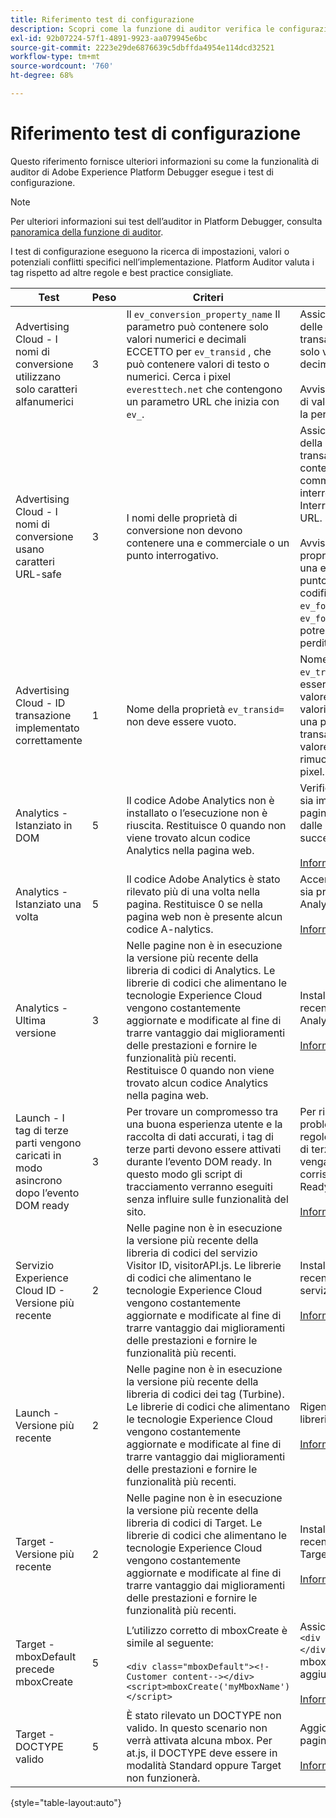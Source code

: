 ```yaml
---
title: Riferimento test di configurazione
description: Scopri come la funzione di auditor verifica le configurazioni in Adobe Experience Platform Debugger.
exl-id: 92b07224-57f1-4891-9923-aa079945e6bc
source-git-commit: 2223e29de6876639c5dbffda4954e114dcd32521
workflow-type: tm+mt
source-wordcount: '760'
ht-degree: 68%

---
```


# Riferimento test di configurazione

Questo riferimento fornisce ulteriori informazioni su come la funzionalità di auditor di Adobe Experience Platform Debugger esegue i test di configurazione.

>[!NOTE]
>
>Per ulteriori informazioni sui test dell’auditor in Platform Debugger, consulta [panoramica della funzione di auditor](./overview.md).

I test di configurazione eseguono la ricerca di impostazioni, valori o potenziali conflitti specifici nell’implementazione. Platform Auditor valuta i tag rispetto ad altre regole e best practice consigliate.

| Test | Peso | Criteri | Consiglio |
| --- | --- | --- | --- |
| Advertising Cloud - I nomi di conversione utilizzano solo caratteri alfanumerici | 3 | Il `ev_conversion_property_name` Il parametro può contenere solo valori numerici e decimali ECCETTO per `ev_transid` , che può contenere valori di testo o numerici. Cerca i pixel `everesttech.net`   che contengono un parametro URL che inizia con  `ev_`. | Assicurati che i parametri delle proprietà della transazione contengano solo valori numerici e decimali.<br><br>Avviso: qualsiasi altro tipo di valore potrebbe causare la perdita di dati. |
| Advertising Cloud - I nomi di conversione usano caratteri URL-safe | 3 | I nomi delle proprietà di conversione non devono contenere una e commerciale o un punto interrogativo. | Assicurati che i parametri della proprietà della transazione non contengano una e commerciale o un punto interrogativo non codificati. Interrompono il formato URL.<br><br>Avviso: parametri di proprietà che contengono una e commerciale o un punto interrogativo non codificati (ad esempio:  `ev_formComplete?=1` o  `ev_formComplete&Submit=1`), potrebbe causare la perdita di dati. |
| Advertising Cloud - ID transazione implementato correttamente | 1 | Nome della proprietà  `ev_transid=` non deve essere vuoto. | Nome della proprietà  `ev_transid=` non deve essere lasciato senza un valore. Se lasciato senza valori, potrebbe verificarsi una perdita di dati della transazione. Assegna un valore a `ev_transid=` o rimuovete il parametro dal pixel. |
| Analytics - Istanziato in DOM | 5 | Il codice Adobe Analytics non è installato o l’esecuzione non è riuscita. Restituisce 0 quando non viene trovato alcun codice Analytics nella pagina web. | Verifica che il tag Analytics sia implementato nella pagina e non sia bloccato dalle attività di script successive.<br><br>[Informazioni aggiuntive](https://experienceleague.adobe.com/docs/analytics/implementation/home.html?lang=it) |
| Analytics - Istanziato una volta | 5 | Il codice Adobe Analytics è stato rilevato più di una volta nella pagina. Restituisce 0 se nella pagina web non è presente alcun codice A-nalytics. | Accertati che nella pagina sia presente un solo tag Analytics.<br><br>[Informazioni aggiuntive](https://experienceleague.adobe.com/docs/analytics/implementation/home.html?lang=it) |
| Analytics - Ultima versione | 3 | Nelle pagine non è in esecuzione la versione più recente della libreria di codici di Analytics. Le librerie di codici che alimentano le tecnologie Experience Cloud vengono costantemente aggiornate e modificate al fine di trarre vantaggio dai miglioramenti delle prestazioni e fornire le funzionalità più recenti. Restituisce 0 quando non viene trovato alcun codice Analytics nella pagina web. | Installa la versione più recente della libreria Analytics.<br><br>[Informazioni aggiuntive](https://experienceleague.adobe.com/docs/analytics/implementation/appmeasurement-updates.html?lang=it) |
| Launch - I tag di terze parti vengono caricati in modo asincrono dopo l’evento DOM ready | 3 | Per trovare un compromesso tra una buona esperienza utente e la raccolta di dati accurati, i tag di terze parti devono essere attivati durante l’evento DOM ready. In questo modo gli script di tracciamento verranno eseguiti senza influire sulle funzionalità del sito. | Per risolvere questo problema, regola tutte le regole che eseguono pixel di terze parti in modo che vengano attivate in corrispondenza di DOM Ready.<br><br>[Informazioni aggiuntive](https://experienceleague.adobe.com/docs/experience-platform/tags/ui/rules.html?lang=it) |
| Servizio Experience Cloud ID - Versione più recente | 2 | Nelle pagine non è in esecuzione la versione più recente della libreria di codici del servizio Visitor ID,  visitorAPI.js. Le librerie di codici che alimentano le tecnologie Experience Cloud vengono costantemente aggiornate e modificate al fine di trarre vantaggio dai miglioramenti delle prestazioni e fornire le funzionalità più recenti. | Installa la versione più recente della libreria del servizio Visitor ID.<br><br>[Informazioni aggiuntive](https://experienceleague.adobe.com/docs/id-service/using/id-service-api/library.html) |
| Launch - Versione più recente | 2 | Nelle pagine non è in esecuzione la versione più recente della libreria di codici dei tag (Turbine). Le librerie di codici che alimentano le tecnologie Experience Cloud vengono costantemente aggiornate e modificate al fine di trarre vantaggio dai miglioramenti delle prestazioni e fornire le funzionalità più recenti. | Rigenera e pubblica la libreria di tag.<br><br>[Informazioni aggiuntive](https://experienceleague.adobe.com/docs/experience-platform/tags/get-started/quick-start.html?lang=it) |
| Target - Versione più recente | 2 | Nelle pagine non è in esecuzione la versione più recente della libreria di codici di Target. Le librerie di codici che alimentano le tecnologie Experience Cloud vengono costantemente aggiornate e modificate al fine di trarre vantaggio dai miglioramenti delle prestazioni e fornire le funzionalità più recenti. | Installa la versione più recente della libreria Target.<br><br>[Informazioni aggiuntive](https://experienceleague.adobe.com/docs/target/using/implement-target/client-side/implement-target-for-client-side-web.html?lang=it) |
| Target - mboxDefault precede mboxCreate | 5 | L’utilizzo corretto di  mboxCreate è simile al seguente:<br><br> `<div class="mboxDefault"><!-Customer content--></div><script>mboxCreate('myMboxName')</script>` | Assicurati di includere una  `<div class="mboxDefault"></div>` prima di richiamare mboxCreate(). at.js non ne aggiungerà uno.<br><br>[Informazioni aggiuntive](https://experienceleague.adobe.com/docs/target/using/implement-target/client-side/implement-target-for-client-side-web.html?lang=it) |
| Target - DOCTYPE valido | 5 | È stato rilevato un DOCTYPE non valido. In questo scenario non verrà attivata alcuna mbox.  Per at.js, il DOCTYPE deve essere in modalità Standard oppure Target non funzionerà. | Aggiorna il DOCTYPE nella pagina.<br><br>[Informazioni aggiuntive](https://experienceleague.adobe.com/docs/target/using/implement-target/client-side/at-js-implementation/faq-at-js/target-atjs-faq.html) |

{style="table-layout:auto"}
